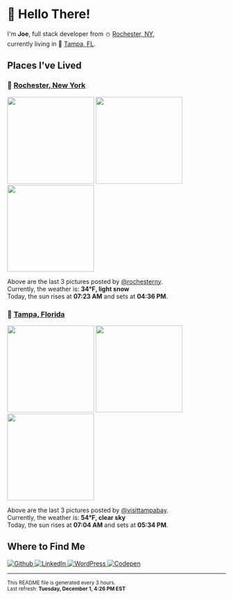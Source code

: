 <h1>👋 Hello There!</h1>
<p>
  I'm <strong>Joe</strong>, full stack developer from ⛄ <a href="#rochester_ny">Rochester, NY</a>,<br />currently living in
  🌴 <a href="#tampa_fl">Tampa, FL</a>.
</p>

<h2>Places I've Lived</h2>

<h3 id="rochester_ny">📍 <a href="https://en.wikipedia.org/wiki/Rochester,_New_York">Rochester, New York</a></h3>

<p>
  <img src=https:&#x2F;&#x2F;scontent-lga3-1.cdninstagram.com&#x2F;v&#x2F;t51.2885-15&#x2F;e35&#x2F;128058734_210708300424822_5176265408686154769_n.jpg?_nc_ht&#x3D;scontent-lga3-1.cdninstagram.com&amp;_nc_cat&#x3D;110&amp;_nc_ohc&#x3D;jf4JqW_PE8gAX8phxER&amp;se&#x3D;7&amp;tp&#x3D;1&amp;oh&#x3D;6e0c3688066a425faaebd426e7e28592&amp;oe&#x3D;5FEE0DEB&amp;ig_cache_key&#x3D;MjQ1NDI0MDczNjA0MzkxMjMzMA%3D%3D.2 alt="" height="200">
  <img src=https:&#x2F;&#x2F;scontent-lga3-1.cdninstagram.com&#x2F;v&#x2F;t51.2885-15&#x2F;e35&#x2F;128427175_287332809387020_2506242102153601745_n.jpg?_nc_ht&#x3D;scontent-lga3-1.cdninstagram.com&amp;_nc_cat&#x3D;108&amp;_nc_ohc&#x3D;5MY2j0AzKDAAX8m2Lzy&amp;se&#x3D;7&amp;tp&#x3D;1&amp;oh&#x3D;8d1096b907425f072cf65e280547bffe&amp;oe&#x3D;5FEFFAE6&amp;ig_cache_key&#x3D;MjQ1NDA4NDg0NzIyNzk0MTc3Mw%3D%3D.2 alt="" height="200">
  <img src=https:&#x2F;&#x2F;scontent-lga3-1.cdninstagram.com&#x2F;v&#x2F;t51.2885-15&#x2F;e35&#x2F;128860649_720867361920076_5411796803083930645_n.jpg?_nc_ht&#x3D;scontent-lga3-1.cdninstagram.com&amp;_nc_cat&#x3D;104&amp;_nc_ohc&#x3D;lghh7Ii0YM0AX__jlxZ&amp;se&#x3D;7&amp;tp&#x3D;1&amp;oh&#x3D;adfc787e21b4965167431ee4e204ba85&amp;oe&#x3D;5FF13E4B&amp;ig_cache_key&#x3D;MjQ1Mzg4MDA4NTQ1ODk4ODA2MA%3D%3D.2 alt="" height="200">
</p>

<p>
  Above are the last 3 pictures posted by <a href="https://www.instagram.com/rochesterny/">@rochesterny</a>.<br/>
  Currently, the weather is: <strong>34℉, light snow</strong><br/>
  Today, the sun rises at <strong>07:23 AM</strong> and sets at <strong>04:36 PM</strong>.
</p>

<h3 id="tampa_fl">📍 <a href="https://en.wikipedia.org/wiki/Tampa,_Florida">Tampa, Florida</a></h3>

<p>
  <img src=https:&#x2F;&#x2F;scontent-lga3-2.cdninstagram.com&#x2F;v&#x2F;t51.2885-15&#x2F;e35&#x2F;128187256_151129080031621_7952041269915891053_n.jpg?_nc_ht&#x3D;scontent-lga3-2.cdninstagram.com&amp;_nc_cat&#x3D;101&amp;_nc_ohc&#x3D;pdRDdWs2aAkAX-MZUUj&amp;se&#x3D;7&amp;tp&#x3D;1&amp;oh&#x3D;c54e865b6e2332adee5ac518a4e7352c&amp;oe&#x3D;5FEF6DD9&amp;ig_cache_key&#x3D;MjQ1MTg3OTQxMjYzMjA2MTg5Ng%3D%3D.2 alt="" height="200">
  <img src=https:&#x2F;&#x2F;scontent-lga3-2.cdninstagram.com&#x2F;v&#x2F;t51.2885-15&#x2F;e35&#x2F;127337613_416514439531644_500438160051428616_n.jpg?_nc_ht&#x3D;scontent-lga3-2.cdninstagram.com&amp;_nc_cat&#x3D;100&amp;_nc_ohc&#x3D;zvbgQdui1WgAX9NhIVb&amp;se&#x3D;7&amp;tp&#x3D;1&amp;oh&#x3D;bfa79eb39b5a1d2eaf551293e8edc5b2&amp;oe&#x3D;5FEE19BE&amp;ig_cache_key&#x3D;MjQ0ODk0ODUxODk2NjI2MDc3Ng%3D%3D.2 alt="" height="200">
  <img src=https:&#x2F;&#x2F;scontent-lga3-2.cdninstagram.com&#x2F;v&#x2F;t51.2885-15&#x2F;e35&#x2F;124029852_392547901868857_3759039134926506517_n.jpg?_nc_ht&#x3D;scontent-lga3-2.cdninstagram.com&amp;_nc_cat&#x3D;101&amp;_nc_ohc&#x3D;QPZGCva7bSMAX9-YLaY&amp;se&#x3D;7&amp;tp&#x3D;1&amp;oh&#x3D;31bb702ca101204c5f1060797d5bcc52&amp;oe&#x3D;5FED526C&amp;ig_cache_key&#x3D;MjQzODY3MzYzMjE2MDE3ODg5Nw%3D%3D.2 alt="" height="200">
</p>

<p>
  Above are the last 3 pictures posted by <a href="https://www.instagram.com/visittampabay/">@visittampabay</a>.<br/>
  Currently, the weather is: <strong>54℉, clear sky</strong><br/>
  Today, the sun rises at <strong>07:04 AM</strong> and sets at <strong>05:34 PM</strong>.
</p>

<h2>Where to Find Me</h2>

<p>
  <a href="https://github.com/josephfusco/" target="_blank">
    <img
      alt="Github"
      src="https://img.shields.io/badge/GitHub-%2312100E.svg?&style=for-the-badge&logo=Github&logoColor=white"
    />
  </a>
  <a href="https://www.linkedin.com/in/josephfusco3/" target="_blank">
    <img
      alt="LinkedIn"
      src="https://img.shields.io/badge/linkedin-%230077B5.svg?&style=for-the-badge&logo=linkedin&logoColor=white"
    />
  </a>
  <a href="https://profiles.wordpress.org/joefusco/" target="_blank">
    <img
      alt="WordPress"
      src="https://img.shields.io/badge/wordpress-%2321759B.svg?&style=for-the-badge&logo=wordpress&logoColor=white"
    />
  </a>
  <a href="https://codepen.io/fusco/" target="_blank">
    <img
      alt="Codepen"
      src="https://img.shields.io/badge/codepen-%23000000.svg?&style=for-the-badge&logo=codepen&logoColor=white"
    />
  </a>
</p>

<hr/>

<p>
  <small
    >This README file is generated every 3 hours.
    <br />
    Last refresh: <strong>Tuesday, December 1, 4:26 PM EST</strong>
    <br />
  </small>
</p>
